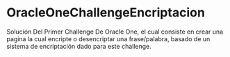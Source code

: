 # OracleOneChallengeEncriptacion
Solución Del Primer Challenge De Oracle One, el cual consiste en crear una pagina la cual encripte o desencriptar una frase/palabra, basado de un sistema de encriptación dado para este challenge. 
